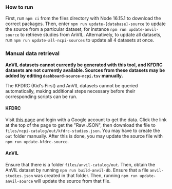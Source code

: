 ### How to run

First, run `npm ci` from the files directory with Node 16.15.1 to download the correct packages.
Then, enter `npm run update-[database]-source` to update the source from a particular dataset,
for instance `npm run update-anvil-source` to retrieve studies from AnVIL. Alternatively, to update all datasets,
run `npm run update-all-ncpi-sources` to update all 4 datasets at once.

### Manual data retrieval

**AnVIL datasets cannot currently be generated with this tool, and KFDRC datasets are not currently available. Sources from these datasets may be added by editing `dashboard-source-ncpi.tsv` manually.**

The KFDRC (Kid's First) and AnVIL datasets cannot be queried automatically, making additional steps necessary before
their corresponding scripts can be run.

#### KFDRC

Visit [this page](https://kf-api-fhir-service.kidsfirstdrc.org/ResearchStudy?_total=accurate) and login with a Google
account to get the data. Click the link at the top of the page to get the "Raw JSON", then download the file to
`files/ncpi-catalog/out/kfdrc-studies.json`. You may have to create the `out` folder manually. After this is done, you
may update the source file with `npm run update-kfdrc-source`.

#### AnVIL

Ensure that there is a folder `files/anvil-catalog/out`. Then, obtain the AnVIL dataset by
running `npm run build-anvil-db`.
Ensure that a file `anvil-studies.json` was created in that folder.
Then, running `npm run update-anvil-source` will update the source from that file.
